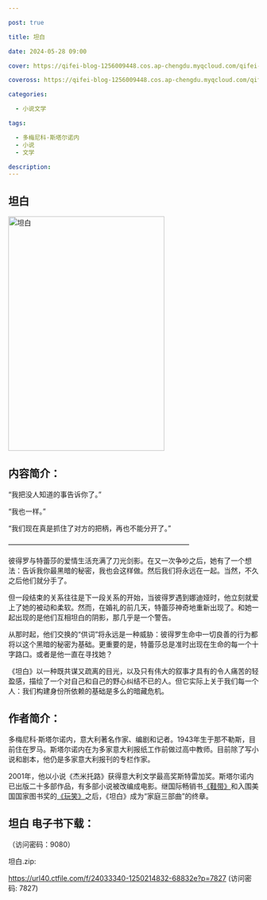 ```yaml
---

post: true

title: 坦白

date: 2024-05-28 09:00

cover: https://qifei-blog-1256009448.cos.ap-chengdu.myqcloud.com/qifei-blog/660a8c249f345e8d0358898c.jpg

coveross: https://qifei-blog-1256009448.cos.ap-chengdu.myqcloud.com/qifei-blog/660a8c249f345e8d0358898c.jpg

categories:

  - 小说文学

tags:

  - 多梅尼科·斯塔尔诺内
  - 小说
  - 文学

description:
---
```


## 坦白
<img alt="坦白 " class="aligncenter loaded" data-was-processed="true" decoding="async" fetchpriority="high" height="471" src="https://qifei-blog-1256009448.cos.ap-chengdu.myqcloud.com/qifei-blog/660a8c249f345e8d0358898c.jpg " style="cursor: zoom-in;" width="314"/>

## 内容简介：

“我把没人知道的事告诉你了。”

“我也一样。”

“我们现在真是抓住了对方的把柄，再也不能分开了。”

——————————————————————————

彼得罗与特蕾莎的爱情生活充满了刀光剑影。在又一次争吵之后，她有了一个想法：告诉我你最黑暗的秘密，我也会这样做。然后我们将永远在一起。当然，不久之后他们就分手了。

但一段结束的关系往往是下一段关系的开始，当彼得罗遇到娜迪娅时，他立刻就爱上了她的被动和柔软。然而，在婚礼的前几天，特蕾莎神奇地重新出现了。和她一起出现的是他们互相坦白的阴影，那几乎是一个警告。

从那时起，他们交换的“供词”将永远是一种威胁：彼得罗生命中一切良善的行为都将以这个黑暗的秘密为基础。更重要的是，特蕾莎总是准时出现在生命的每一个十字路口。或者是他一直在寻找她？

《坦白》以一种既共谋又疏离的目光，以及只有伟大的叙事才具有的令人痛苦的轻盈感，描绘了一个对自己和自己的野心纠结不已的人。但它实际上关于我们每一个人：我们构建身份所依赖的基础是多么的暗藏危机。

## 作者简介：

多梅尼科·斯塔尔诺内，意大利著名作家、编剧和记者。1943年生于那不勒斯，目前住在罗马。斯塔尔诺内在为多家意大利报纸工作前做过高中教师。目前除了写小说和剧本，他仍是多家意大利报刊的专栏作家。

2001年，他以小说《杰米托路》获得意大利文学最高奖斯特雷加奖。斯塔尔诺内已出版二十多部作品，有多部小说被改编成电影。继国际畅销书<a href="https://www.huibooks.com/3892.html">《鞋带》</a>和入围美国国家图书奖的<a href="https://www.huibooks.com/1920.html">《玩笑》</a>之后，《坦白》成为“家庭三部曲”的终章。

## 坦白 电子书下载：

 （访问密码：9080）

坦白.zip: 

https://url40.ctfile.com/f/24033340-1250214832-68832e?p=7827 (访问密码: 7827)
